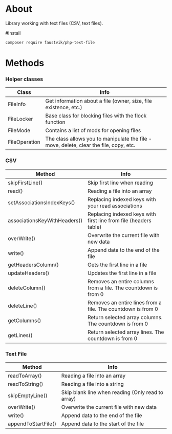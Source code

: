 # About

Library working with text files (CSV, text files). 

#Install

```bash
composer require faustvik/php-text-file
```

# Methods

### Helper classes

| Class         | Info                                                                                   |
|---------------|----------------------------------------------------------------------------------------|
| FileInfo      | Get information about a file (owner, size, file existence, etc.)                       |
| FileLocker    | Base class for blocking files with the flock function                                  |
| FileMode      | Contains a list of mods for opening files                                              |
| FileOperation | The class allows you to manipulate the file - move, delete, clear the file, copy, etc. |

### CSV

| Method                       | Info                                                             |
|------------------------------|------------------------------------------------------------------|
| skipFirstLine()              | Skip first line when reading                                     |
| read()                       | Reading a file into an array                                     |
| setAssociationsIndexKeys()   | Replacing indexed keys with your read associations               |
| associationsKeyWithHeaders() | Replacing indexed keys with first line from file (headers table) |
| overWrite()                  | Overwrite the current file with new data                         |
| write()                      | Append data to the end of the file                               |
| getHeadersColumn()           | Gets the first line in a file                                    |
| updateHeaders()              | Updates the first line in a file                                 |
| deleteColumn()               | Removes an entire columns from a file. The countdown is from 0   |
| deleteLine()                 | Removes an entire lines from a file. The countdown is from 0     |
| getColumns()                 | Return selected array columns. The countdown is from 0           |
| getLines()                   | Return selected array lines. The countdown is from 0             |

### Text File

| Method              | Info                                              |
|---------------------|---------------------------------------------------|
| readToArray()       | Reading a file into an array                      |
| readToString()      | Reading a file into a string                      |
| skipEmptyLine()     | Skip blank line when reading (Only read to array) |  |
| overWrite()         | Overwrite the current file with new data          |
| write()             | Append data to the end of the file                |
| appendToStartFile() | Append data to the start of the file              ||
